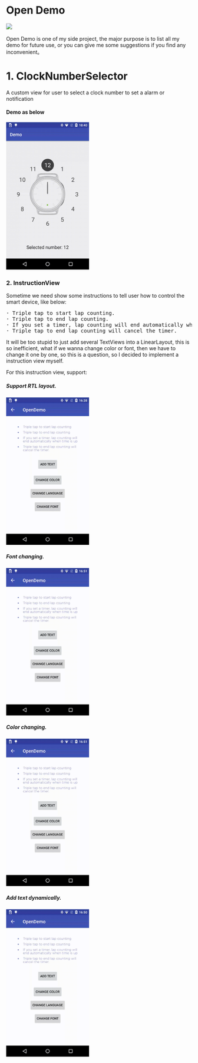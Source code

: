 # Open Demo
<img src="app/src/main/res/mipmap-xxxhdpi/ic_launcher" >

Open Demo is one of my side project, the major purpose is to list all my demo for future use, 
or you can give me some suggestions if you find any inconvenient。 

# 1. ClockNumberSelector
A custom view for user to select a clock number to set a alarm or notification

#### Demo as below

<img src="art/device-2016-11-10-184044.gif" height="400">

### 2. InstructionView
Sometime we need show some instructions to tell user how to control the smart device, like below:
<pre>
· Triple tap to start lap counting.
· Triple tap to end lap counting.
· If you set a timer, lap counting will end automatically when time is up.
· Triple tap to end lap counting will cancel the timer.
</pre>

It will be too stupid to just add several TextViews into a LinearLayout, this is so inefficient, 
what if we wanna change color or font, then we have to change it one by one, so this is a question, 
so I decided to implement a instruction view myself.

For this instruction view, support: 
##### Support RTL layout.
<img src="art/device-2016-11-29-163815.gif" height="400">

##### Font changing.
<img src="art/device-2016-11-29-165203.gif" height="400">

##### Color changing. 
<img src="art/device-2016-11-29-165138.gif" height="400">

##### Add text dynamically. 
<img src="art/device-2016-11-29-165047.gif" height="400">